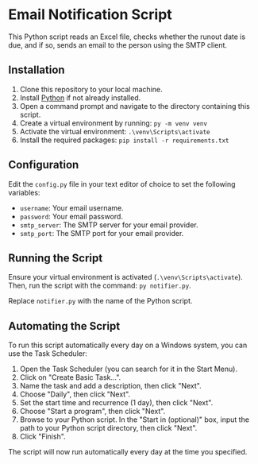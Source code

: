 # Email Notification Script

This Python script reads an Excel file, checks whether the runout date is due, and if so, sends an email to the person using the SMTP client. 

## Installation

1. Clone this repository to your local machine.
2. Install [Python](https://www.python.org/downloads/) if not already installed.
3. Open a command prompt and navigate to the directory containing this script.
4. Create a virtual environment by running: `py -m venv venv`
5. Activate the virtual environment: `.\venv\Scripts\activate`
6. Install the required packages: `pip install -r requirements.txt`

## Configuration

Edit the `config.py` file in your text editor of choice to set the following variables:

- `username`: Your email username.
- `password`: Your email password.
- `smtp_server`: The SMTP server for your email provider.
- `smtp_port`: The SMTP port for your email provider.

## Running the Script

Ensure your virtual environment is activated (`.\venv\Scripts\activate`). Then, run the script with the command: `py notifier.py`.

Replace `notifier.py` with the name of the Python script.

## Automating the Script

To run this script automatically every day on a Windows system, you can use the Task Scheduler:

1. Open the Task Scheduler (you can search for it in the Start Menu).
2. Click on "Create Basic Task...".
3. Name the task and add a description, then click "Next".
4. Choose "Daily", then click "Next".
5. Set the start time and recurrence (1 day), then click "Next".
6. Choose "Start a program", then click "Next".
7. Browse to your Python script. In the "Start in (optional)" box, input the path to your Python script directory, then click "Next".
8. Click "Finish".

The script will now run automatically every day at the time you specified.
